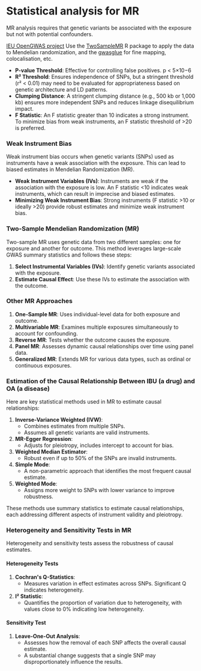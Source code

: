 # Statistical analysis for MR 

MR analysis requires that genetic variants be associated with the exposure but not with potential confounders.

[IEU OpenGWAS project](https://gwas.mrcieu.ac.uk/)
Use the [TwoSampleMR](https://mrcieu.github.io/TwoSampleMR/) R package to apply the data to Mendelian randomization, and the [gwasglue](https://mrcieu.github.io/gwasglue/) for fine mapping, colocalisation, etc.

- **P-value Threshold**: Effective for controlling false positives. p < 5×10−6
- **R² Threshold**: Ensures independence of SNPs, but a stringent threshold (r² < 0.01) may need to be evaluated for appropriateness based on genetic architecture and LD patterns.
- **Clumping Distance**: A stringent clumping distance (e.g., 500 kb or 1,000 kb) ensures more independent SNPs and reduces linkage disequilibrium impact.
- **F Statistic**: An F statistic greater than 10 indicates a strong instrument. To minimize bias from weak instruments, an F statistic threshold of >20 is preferred.

### Weak Instrument Bias
Weak instrument bias occurs when genetic variants (SNPs) used as instruments have a weak association with the exposure. This can lead to biased estimates in Mendelian Randomization (MR). 

- **Weak Instrument Variables (IVs)**: Instruments are weak if the association with the exposure is low. An F statistic <10 indicates weak instruments, which can result in imprecise and biased estimates.
- **Minimizing Weak Instrument Bias**: Strong instruments (F statistic >10 or ideally >20) provide robust estimates and minimize weak instrument bias.

### Two-Sample Mendelian Randomization (MR)
Two-sample MR uses genetic data from two different samples: one for exposure and another for outcome. This method leverages large-scale GWAS summary statistics and follows these steps:

1. **Select Instrumental Variables (IVs)**: Identify genetic variants associated with the exposure.
2. **Estimate Causal Effect**: Use these IVs to estimate the association with the outcome.

### Other MR Approaches
1. **One-Sample MR**: Uses individual-level data for both exposure and outcome.
2. **Multivariable MR**: Examines multiple exposures simultaneously to account for confounding.
3. **Reverse MR**: Tests whether the outcome causes the exposure.
4. **Panel MR**: Assesses dynamic causal relationships over time using panel data.
5. **Generalized MR**: Extends MR for various data types, such as ordinal or continuous exposures.

### Estimation of the Causal Relationship Between IBU (a drug) and OA (a disease)
Here are key statistical methods used in MR to estimate causal relationships:

1. **Inverse-Variance Weighted (IVW)**:
   - Combines estimates from multiple SNPs.
   - Assumes all genetic variants are valid instruments.
2. **MR-Egger Regression**:
   - Adjusts for pleiotropy, includes intercept to account for bias.
3. **Weighted Median Estimator**:
   - Robust even if up to 50% of the SNPs are invalid instruments.
4. **Simple Mode**:
   - A non-parametric approach that identifies the most frequent causal estimate.
5. **Weighted Mode**:
   - Assigns more weight to SNPs with lower variance to improve robustness.

These methods use summary statistics to estimate causal relationships, each addressing different aspects of instrument validity and pleiotropy.

### Heterogeneity and Sensitivity Tests in MR
Heterogeneity and sensitivity tests assess the robustness of causal estimates.

#### Heterogeneity Tests
1. **Cochran's Q-Statistics**:
   - Measures variation in effect estimates across SNPs. Significant Q indicates heterogeneity.
2. **I² Statistic**:
   - Quantifies the proportion of variation due to heterogeneity, with values close to 0% indicating low heterogeneity.

#### Sensitivity Test
1. **Leave-One-Out Analysis**:
   - Assesses how the removal of each SNP affects the overall causal estimate.
   - A substantial change suggests that a single SNP may disproportionately influence the results.
